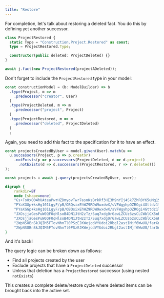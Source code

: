 ```yaml
---
title: "Restore"
---
```


For completion, let's talk about restoring a deleted fact.
You do this by defining yet another successor.

```typescript
class ProjectRestored {
  static Type = "Construction.Project.Restored" as const;
  type = ProjectRestored.Type;

  constructor(public deleted: ProjectDeleted) {}
}

await j.fact(new ProjectRestored(projectADeleted));
```

Don't forget to include the `ProjectRestored` type in your model:

```typescript
const constructionModel = (b: ModelBuilder) => b
  .type(Project, m => m
    .predecessor("creator", User)
  )
  .type(ProjectDeleted, m => m
    .predecessor("project", Project)
  )
  .type(ProjectRestored, m => m
    .predecessor("deleted", ProjectDeleted)
  )
  ;
```

Again, you need to add this fact to the specification for it to have an effect.

```typescript
const projectsCreatedByUser = model.given(User).match(u =>
  u.successors(Project, p => p.creator)
    .notExists(p => p.successors(ProjectDeleted, d => d.project)
      .notExists(d => d.successors(ProjectRestored, r => r.deleted)))
);

const projects = await j.query(projectsCreatedByUser, user);
```

```dot
digraph {
    rankdir=BT
    node [shape=none]
    "Gs+Fo0xO04hUAteaPwrHZDmyovTwr7asnKsBrkRf3HE3M9nYIj4Sk7ZhR8YK5uMq1SMHPrQohtQNwo9B7whK0w==" [label=<<TABLE BORDER="0" CELLBORDER="1" CELLSPACING="0"><TR><TD COLSPAN="2">Jinaga.User</TD></TR><TR><TD>publicKey</TD><TD>--- TEST USER ---</TD></TR></TABLE>>]
    "PYaXGGp+ksHg101LgyF/pB/OBQsixEhWZ9RDW9wxdwX/sVFWgyhpOZROgi4Gttdz1lWJ5Un0pJPJ5MvXEk1TCQ==" [label=<<TABLE BORDER="1" CELLBORDER="1" CELLSPACING="0"><TR><TD COLSPAN="2">Construction.Project</TD></TR><TR><TD>id</TD><TD>52eb9df8-7b1c-43d4-9...</TD></TR></TABLE>>]
    "PYaXGGp+ksHg101LgyF/pB/OBQsixEhWZ9RDW9wxdwX/sVFWgyhpOZROgi4Gttdz1lWJ5Un0pJPJ5MvXEk1TCQ==" -> "Gs+Fo0xO04hUAteaPwrHZDmyovTwr7asnKsBrkRf3HE3M9nYIj4Sk7ZhR8YK5uMq1SMHPrQohtQNwo9B7whK0w==" [label=" creator"]
    "JXOsjjaGesPuW0QF0qHlsoB4DN1JtH2zTz/Suq7xdg0rGawLZCUz6zsCLCWblCX5nRZBytRLx6Anbjjw7PQUoQ==" [label=<<TABLE BORDER="1" CELLBORDER="1" CELLSPACING="0"><TR><TD COLSPAN="2">Construction.Project</TD></TR><TR><TD>id</TD><TD>967202a9-1b33-442e-8...</TD></TR></TABLE>>]
    "JXOsjjaGesPuW0QF0qHlsoB4DN1JtH2zTz/Suq7xdg0rGawLZCUz6zsCLCWblCX5nRZBytRLx6Anbjjw7PQUoQ==" -> "Gs+Fo0xO04hUAteaPwrHZDmyovTwr7asnKsBrkRf3HE3M9nYIj4Sk7ZhR8YK5uMq1SMHPrQohtQNwo9B7whK0w==" [label=" creator"]
    "2WpNSOBnSkJQIM5FTovNhnTl0PSzEJKWejcdVYUdoi2Rbgl2astIMjf6WwU8/farGnt5fRU8TmdJhNkD+hE41Q==" [label=<<TABLE BORDER="1" CELLBORDER="1" CELLSPACING="0"><TR><TD COLSPAN="2">Construction.Project</TD></TR><TR><TD>id</TD><TD>36b8402a-6993-4f89-a...</TD></TR></TABLE>>]
    "2WpNSOBnSkJQIM5FTovNhnTl0PSzEJKWejcdVYUdoi2Rbgl2astIMjf6WwU8/farGnt5fRU8TmdJhNkD+hE41Q==" -> "Gs+Fo0xO04hUAteaPwrHZDmyovTwr7asnKsBrkRf3HE3M9nYIj4Sk7ZhR8YK5uMq1SMHPrQohtQNwo9B7whK0w==" [label=" creator"]
}
```

And it's back!

The query logic can be broken down as follows:
- Find all projects created by the user
- Exclude projects that have a `ProjectDeleted` successor
- Unless that deletion has a `ProjectRestored` successor (using nested `notExists`)

This creates a complete delete/restore cycle where deleted items can be brought back into the active set.